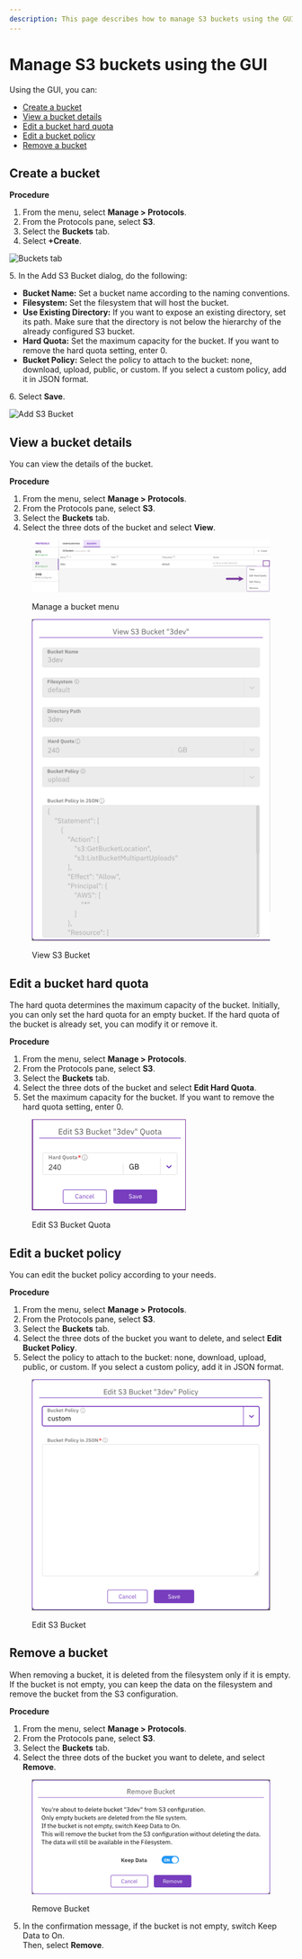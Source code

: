 ```yaml
---
description: This page describes how to manage S3 buckets using the GUI.
---
```


# Manage S3 buckets using the GUI

Using the GUI, you can:

* [Create a bucket](s3-buckets-management.md#create-a-bucket)
* [View a bucket details](s3-buckets-management.md#view-a-bucket-details)
* [Edit a bucket hard quota](s3-buckets-management.md#edit-a-bucket-hard-quota)
* [Edit a bucket policy](s3-buckets-management.md#edit-a-bucket-policy)
* [Remove a bucket](s3-buckets-management.md#remove-a-bucket)

## Create a bucket <a href="#create-a-bucket" id="create-a-bucket"></a>

**Procedure**

1. From the menu, select **Manage > Protocols**.
2. From the Protocols pane, select **S3**.
3. Select the **Buckets** tab.
4. Select  **+Create**.

![Buckets tab](../../../.gitbook/assets/wmng\_s3\_create\_bucket.png)

5\. In the Add S3 Bucket dialog, do the following:

* **Bucket Name:** Set a bucket name according to the naming conventions.
* **Filesystem:** Set the filesystem that will host the bucket.
* **Use Existing Directory:** If you want to expose an existing directory, set its path. Make sure that the directory is not below the hierarchy of the already configured S3 bucket.
* **Hard Quota:** Set the maximum capacity for the bucket. If you want to remove the hard quota setting, enter 0.
* **Bucket Policy:** Select the policy to attach to the bucket: none, download, upload, public, or custom. If you select a custom policy, add it in JSON format.

6\. Select **Save**.

![Add S3 Bucket](../../../.gitbook/assets/wmng\_s3\_create\_bucket\_dialog.png)

## View a bucket details <a href="#view-a-bucket-details" id="view-a-bucket-details"></a>

You can view the details of the bucket.

**Procedure**

1. From the menu, select **Manage > Protocols**.
2. From the Protocols pane, select **S3**.
3. Select the **Buckets** tab.
4. Select the three dots of the bucket and select **View**.

<figure><img src="../../../.gitbook/assets/wmng_manage_s3_bucket_menu.png" alt=""><figcaption><p>Manage a bucket menu</p></figcaption></figure>

<figure><img src="../../../.gitbook/assets/wmng_view_s3_bucket.png" alt=""><figcaption><p>View S3 Bucket</p></figcaption></figure>

## Edit a bucket hard quota <a href="#edit-a-bucket-hard-quota" id="edit-a-bucket-hard-quota"></a>

The hard quota determines the maximum capacity of the bucket. Initially, you can only set the hard quota for an empty bucket. If the hard quota of the bucket is already set, you can modify it or remove it.

**Procedure**

1. From the menu, select **Manage > Protocols**.
2. From the Protocols pane, select **S3**.
3. Select the **Buckets** tab.
4. Select the three dots of the bucket and select **Edit Hard Quota**.
5. Set the maximum capacity for the bucket. If you want to remove the hard quota setting, enter 0.

<figure><img src="../../../.gitbook/assets/wmng_edit_s3_bucket_hard_quota.png" alt=""><figcaption><p>Edit S3 Bucket Quota</p></figcaption></figure>

## Edit a bucket policy <a href="#edit-a-bucket-policy" id="edit-a-bucket-policy"></a>

You can edit the bucket policy according to your needs.

**Procedure**

1. From the menu, select **Manage > Protocols**.
2. From the Protocols pane, select **S3**.
3. Select the **Buckets** tab.
4. Select the three dots of the bucket you want to delete, and select **Edit Bucket Policy**.
5. Select the policy to attach to the bucket: none, download, upload, public, or custom. If you select a custom policy, add it in JSON format.

<figure><img src="../../../.gitbook/assets/wmng_edit_s3_bucket_policy.png" alt=""><figcaption><p>Edit S3 Bucket</p></figcaption></figure>

## Remove a bucket <a href="#remove-a-bucket" id="remove-a-bucket"></a>

When removing a bucket, it is deleted from the filesystem only if it is empty. If the bucket is not empty, you can keep the data on the filesystem and remove the bucket from the S3 configuration.

**Procedure**

1. From the menu, select **Manage > Protocols**.
2. From the Protocols pane, select **S3**.
3. Select the **Buckets** tab.
4. Select the three dots of the bucket you want to delete, and select **Remove**.

<figure><img src="../../../.gitbook/assets/wmng_remove_bucket_message.png" alt=""><figcaption><p>Remove Bucket</p></figcaption></figure>

5. In the confirmation message, if the bucket is not empty, switch Keep Data to On.\
   Then, select **Remove**.
